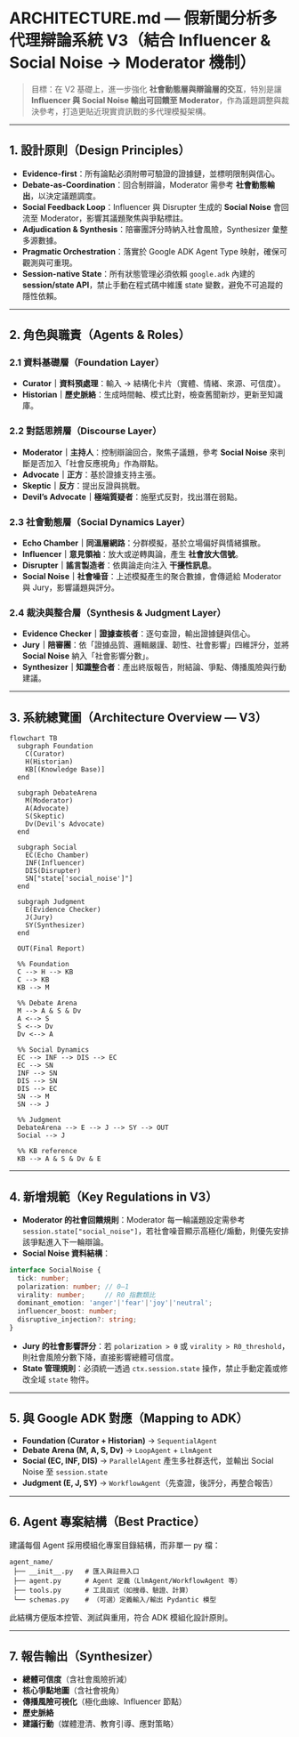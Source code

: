 # ARCHITECTURE.md — 假新聞分析多代理辯論系統 V3（結合 Influencer & Social Noise → Moderator 機制）

> 目標：在 V2 基礎上，進一步強化 **社會動態層與辯論層的交互**，特別是讓 **Influencer 與 Social Noise 輸出可回饋至 Moderator**，作為議題調整與裁決參考，打造更貼近現實資訊戰的多代理模擬架構。

---

## 1. 設計原則（Design Principles）

- **Evidence-first**：所有論點必須附帶可驗證的證據鏈，並標明限制與信心。
- **Debate-as-Coordination**：回合制辯論，Moderator 需參考 **社會動態輸出**，以決定議題調度。
- **Social Feedback Loop**：Influencer 與 Disrupter 生成的 **Social Noise** 會回流至 Moderator，影響其議題聚焦與爭點標註。
- **Adjudication & Synthesis**：陪審團評分時納入社會風險，Synthesizer 彙整多源數據。
- **Pragmatic Orchestration**：落實於 Google ADK Agent Type 映射，確保可觀測與可重現。
- **Session-native State**：所有狀態管理必須依賴 `google.adk` 內建的 **session/state API**，禁止手動在程式碼中維護 state 變數，避免不可追蹤的隱性依賴。

---

## 2. 角色與職責（Agents & Roles）

### 2.1 資料基礎層（Foundation Layer）

- **Curator｜資料預處理**：輸入 → 結構化卡片（實體、情緒、來源、可信度）。
- **Historian｜歷史脈絡**：生成時間軸、模式比對，檢查舊聞新炒，更新至知識庫。

### 2.2 對話思辨層（Discourse Layer）

- **Moderator｜主持人**：控制辯論回合，聚焦子議題，參考 **Social Noise** 來判斷是否加入「社會反應視角」作為辯點。
- **Advocate｜正方**：基於證據支持主張。
- **Skeptic｜反方**：提出反證與挑戰。
- **Devil’s Advocate｜極端質疑者**：施壓式反對，找出潛在弱點。

### 2.3 社會動態層（Social Dynamics Layer）

- **Echo Chamber｜同溫層網路**：分群模擬，基於立場偏好與情緒擴散。
- **Influencer｜意見領袖**：放大或逆轉輿論，產生 **社會放大信號**。
- **Disrupter｜謠言製造者**：依輿論走向注入 **干擾性訊息**。
- **Social Noise｜社會噪音**：上述模擬產生的聚合數據，會傳遞給 Moderator 與 Jury，影響議題與評分。

### 2.4 裁決與整合層（Synthesis & Judgment Layer）

- **Evidence Checker｜證據查核者**：逐句查證，輸出證據鏈與信心。
- **Jury｜陪審團**：依「證據品質、邏輯嚴謹、韌性、社會影響」四維評分，並將 **Social Noise** 納入「社會影響分數」。
- **Synthesizer｜知識整合者**：產出終版報告，附結論、爭點、傳播風險與行動建議。

---

## 3. 系統總覽圖（Architecture Overview — V3）

```mermaid
flowchart TB
  subgraph Foundation
    C(Curator)
    H(Historian)
    KB[(Knowledge Base)]
  end

  subgraph DebateArena
    M(Moderator)
    A(Advocate)
    S(Skeptic)
    Dv(Devil's Advocate)
  end

  subgraph Social
    EC(Echo Chamber)
    INF(Influencer)
    DIS(Disrupter)
    SN["state['social_noise']"]
  end

  subgraph Judgment
    E(Evidence Checker)
    J(Jury)
    SY(Synthesizer)
  end

  OUT(Final Report)

  %% Foundation
  C --> H --> KB
  C --> KB
  KB --> M

  %% Debate Arena
  M --> A & S & Dv
  A <--> S
  S <--> Dv
  Dv <--> A

  %% Social Dynamics
  EC --> INF --> DIS --> EC
  EC --> SN
  INF --> SN
  DIS --> SN
  DIS --> EC
  SN --> M
  SN --> J

  %% Judgment
  DebateArena --> E --> J --> SY --> OUT
  Social --> J

  %% KB reference
  KB --> A & S & Dv & E

```

---

## 4. 新增規範（Key Regulations in V3）

- **Moderator 的社會回饋規則**：Moderator 每一輪議題設定需參考 `session.state["social_noise"]`，若社會噪音顯示高極化/煽動，則優先安排該爭點進入下一輪辯論。
- **Social Noise 資料結構**：

```ts
interface SocialNoise {
  tick: number;
  polarization: number; // 0–1
  virality: number;     // R0 指數類比
  dominant_emotion: 'anger'|'fear'|'joy'|'neutral';
  influencer_boost: number;
  disruptive_injection?: string;
}
```

- **Jury 的社會影響評分**：若 `polarization > θ` 或 `virality > R0_threshold`，則社會風險分數下降，直接影響總體可信度。
- **State 管理規則**：必須統一透過 `ctx.session.state` 操作，禁止手動定義或修改全域 `state` 物件。

---

## 5. 與 Google ADK 對應（Mapping to ADK）

- **Foundation (Curator + Historian)** → `SequentialAgent`
- **Debate Arena (M, A, S, Dv)** → `LoopAgent` + `LlmAgent`
- **Social (EC, INF, DIS)** → `ParallelAgent` 產生多社群迭代，並輸出 Social Noise 至 `session.state`
- **Judgment (E, J, SY)** → `WorkflowAgent`（先查證，後評分，再整合報告）

---

## 6. Agent 專案結構（Best Practice）

建議每個 Agent 採用模組化專案目錄結構，而非單一 py 檔：

```
agent_name/
 ├── __init__.py   # 匯入與註冊入口
 ├── agent.py      # Agent 定義（LlmAgent/WorkflowAgent 等）
 ├── tools.py      # 工具函式（如搜尋、驗證、計算）
 └── schemas.py    # （可選）定義輸入/輸出 Pydantic 模型
```

此結構方便版本控管、測試與重用，符合 ADK 模組化設計原則。

---

## 7. 報告輸出（Synthesizer）

- **總體可信度**（含社會風險折減）
- **核心爭點地圖**（含社會視角）
- **傳播風險可視化**（極化曲線、Influencer 節點）
- **歷史脈絡**
- **建議行動**（媒體澄清、教育引導、應對策略）

